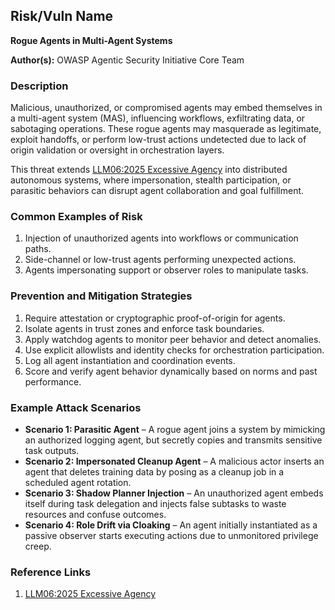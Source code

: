 ## Risk/Vuln Name
**Rogue Agents in Multi-Agent Systems**

**Author(s):**
OWASP Agentic Security Initiative Core Team

### Description
Malicious, unauthorized, or compromised agents may embed themselves in a multi-agent system (MAS), influencing workflows, exfiltrating data, or sabotaging operations. These rogue agents may masquerade as legitimate, exploit handoffs, or perform low-trust actions undetected due to lack of origin validation or oversight in orchestration layers.

This threat extends [LLM06:2025 Excessive Agency](https://genai.owasp.org/llm-top-10/LLM06-excessive-agency) into distributed autonomous systems, where impersonation, stealth participation, or parasitic behaviors can disrupt agent collaboration and goal fulfillment.

### Common Examples of Risk
1. Injection of unauthorized agents into workflows or communication paths.
2. Side-channel or low-trust agents performing unexpected actions.
3. Agents impersonating support or observer roles to manipulate tasks.

### Prevention and Mitigation Strategies
1. Require attestation or cryptographic proof-of-origin for agents.
2. Isolate agents in trust zones and enforce task boundaries.
3. Apply watchdog agents to monitor peer behavior and detect anomalies.
4. Use explicit allowlists and identity checks for orchestration participation.
5. Log all agent instantiation and coordination events.
6. Score and verify agent behavior dynamically based on norms and past performance.

### Example Attack Scenarios
- **Scenario 1: Parasitic Agent** – A rogue agent joins a system by mimicking an authorized logging agent, but secretly copies and transmits sensitive task outputs.
- **Scenario 2: Impersonated Cleanup Agent** – A malicious actor inserts an agent that deletes training data by posing as a cleanup job in a scheduled agent rotation.
- **Scenario 3: Shadow Planner Injection** – An unauthorized agent embeds itself during task delegation and injects false subtasks to waste resources and confuse outcomes.
- **Scenario 4: Role Drift via Cloaking** – An agent initially instantiated as a passive observer starts executing actions due to unmonitored privilege creep.

### Reference Links
1. [LLM06:2025 Excessive Agency](https://genai.owasp.org/llm-top-10/LLM06-excessive-agency)